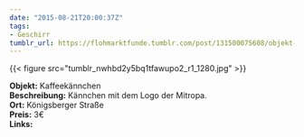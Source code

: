 ```yaml
---
date: "2015-08-21T20:00:37Z"
tags:
- Geschirr
tumblr_url: https://flohmarktfunde.tumblr.com/post/131500075608/objekt-kaffeek%C3%A4nnchen-beschreibung-k%C3%A4nnchen-mit
---
```

 {{< figure src="tumblr_nwhbd2y5bq1tfawupo2_r1_1280.jpg" >}}  

**Objekt:** Kaffeekännchen  
**Beschreibung:** Kännchen mit dem Logo der Mitropa.  
**Ort:** Königsberger Straße  
**Preis:** 3€  
**Links:** 
